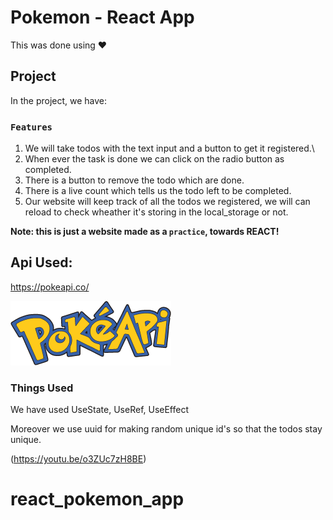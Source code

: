 # Pokemon - React App

This was done using ❤️

## Project

In the project, we have:

### `Features`

1. We will take todos with the text input and a button to get it registered.\
2. When ever the task is done we can click on the radio button as completed.
3. There is a button to remove the todo which are done.
4. There is a live count which tells us the todo left to be completed.
5. Our website will keep track of all the todos we registered, we will can reload to check wheather it's storing in the local_storage or not.

**Note: this is just a website made as a `practice`, towards REACT!**

## Api Used:

https://pokeapi.co/

![Pokeapi](https://raw.githubusercontent.com/PokeAPI/media/master/logo/pokeapi_256.png)


### Things Used

We have used UseState, UseRef, UseEffect

Moreover we use uuid for making random unique id's so that the todos stay unique.

(https://youtu.be/o3ZUc7zH8BE)

# react_pokemon_app